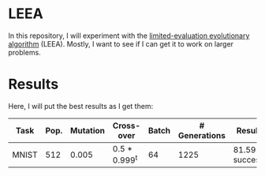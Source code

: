 # LEEA

In this repository, I will experiment with the [limited-evaluation evolutionary algorithm](http://eplex.cs.ucf.edu/papers/morse_gecco16.pdf) (LEEA). Mostly, I want to see if I can get it to work on larger problems.

# Results

Here, I will put the best results as I get them:

<table>
  <thead>
    <tr>
      <th>Task</th>
      <th>Pop.</th>
      <th>Mutation</th>
      <th>Cross-over</th>
      <th>Batch</th>
      <th># Generations</th>
      <th>Result</th>
    </tr>
  </thead>
  <tbody>
    <tr>
      <td>MNIST</td>
      <td>512</td>
      <td>0.005</td>
      <td>0.5 * 0.999<sup>t</sup></td>
      <td>64</td>
      <td>1225</td>
      <td>81.59% success</td>
    </tr>
  </tbody>
</table>
